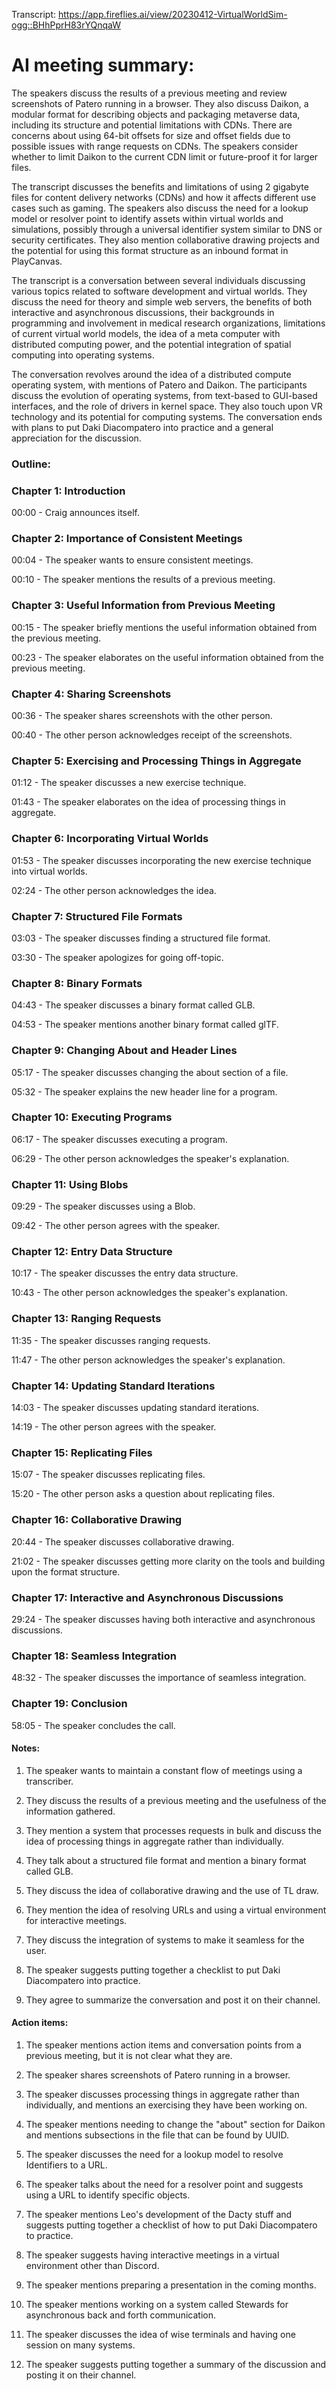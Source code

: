 Transcript:
https://app.fireflies.ai/view/20230412-VirtualWorldSim-ogg::BHhPprH83rYQnqaW

# AI meeting summary:

The speakers discuss the results of a previous meeting and review screenshots of Patero running in a browser. They also discuss Daikon, a modular format for describing objects and packaging metaverse data, including its structure and potential limitations with CDNs. There are concerns about using 64-bit offsets for size and offset fields due to possible issues with range requests on CDNs. The speakers consider whether to limit Daikon to the current CDN limit or future-proof it for larger files.

The transcript discusses the benefits and limitations of using 2 gigabyte files for content delivery networks (CDNs) and how it affects different use cases such as gaming. The speakers also discuss the need for a lookup model or resolver point to identify assets within virtual worlds and simulations, possibly through a universal identifier system similar to DNS or security certificates. They also mention collaborative drawing projects and the potential for using this format structure as an inbound format in PlayCanvas.

The transcript is a conversation between several individuals discussing various topics related to software development and virtual worlds. They discuss the need for theory and simple web servers, the benefits of both interactive and asynchronous discussions, their backgrounds in programming and involvement in medical research organizations, limitations of current virtual world models, the idea of a meta computer with distributed computing power, and the potential integration of spatial computing into operating systems.

The conversation revolves around the idea of a distributed compute operating system, with mentions of Patero and Daikon. The participants discuss the evolution of operating systems, from text-based to GUI-based interfaces, and the role of drivers in kernel space. They also touch upon VR technology and its potential for computing systems. The conversation ends with plans to put Daki Diacompatero into practice and a general appreciation for the discussion.

### Outline:

### Chapter 1: Introduction

00:00 - Craig announces itself.

### Chapter 2: Importance of Consistent Meetings

00:04 - The speaker wants to ensure consistent meetings.

00:10 - The speaker mentions the results of a previous meeting.

### Chapter 3: Useful Information from Previous Meeting

00:15 - The speaker briefly mentions the useful information obtained from the previous meeting.

00:23 - The speaker elaborates on the useful information obtained from the previous meeting.

### Chapter 4: Sharing Screenshots

00:36 - The speaker shares screenshots with the other person.

00:40 - The other person acknowledges receipt of the screenshots.

### Chapter 5: Exercising and Processing Things in Aggregate

01:12 - The speaker discusses a new exercise technique.

01:43 - The speaker elaborates on the idea of processing things in aggregate.

### Chapter 6: Incorporating Virtual Worlds

01:53 - The speaker discusses incorporating the new exercise technique into virtual worlds.

02:24 - The other person acknowledges the idea.

### Chapter 7: Structured File Formats

03:03 - The speaker discusses finding a structured file format.

03:30 - The speaker apologizes for going off-topic.

### Chapter 8: Binary Formats

04:43 - The speaker discusses a binary format called GLB.

04:53 - The speaker mentions another binary format called glTF.

### Chapter 9: Changing About and Header Lines

05:17 - The speaker discusses changing the about section of a file.

05:32 - The speaker explains the new header line for a program.

### Chapter 10: Executing Programs

06:17 - The speaker discusses executing a program.

06:29 - The other person acknowledges the speaker's explanation.

### Chapter 11: Using Blobs

09:29 - The speaker discusses using a Blob.

09:42 - The other person agrees with the speaker.

### Chapter 12: Entry Data Structure

10:17 - The speaker discusses the entry data structure.

10:43 - The other person acknowledges the speaker's explanation.

### Chapter 13: Ranging Requests

11:35 - The speaker discusses ranging requests.

11:47 - The other person acknowledges the speaker's explanation.

### Chapter 14: Updating Standard Iterations

14:03 - The speaker discusses updating standard iterations.

14:19 - The other person agrees with the speaker.

### Chapter 15: Replicating Files

15:07 - The speaker discusses replicating files.

15:20 - The other person asks a question about replicating files.

### Chapter 16: Collaborative Drawing

20:44 - The speaker discusses collaborative drawing.

21:02 - The speaker discusses getting more clarity on the tools and building upon the format structure.

### Chapter 17: Interactive and Asynchronous Discussions

29:24 - The speaker discusses having both interactive and asynchronous discussions.

### Chapter 18: Seamless Integration

48:32 - The speaker discusses the importance of seamless integration.

### Chapter 19: Conclusion

58:05 - The speaker concludes the call.

#### Notes:

1. The speaker wants to maintain a constant flow of meetings using a transcriber.

2. They discuss the results of a previous meeting and the usefulness of the information gathered.

3. They mention a system that processes requests in bulk and discuss the idea of processing things in aggregate rather than individually.

4. They talk about a structured file format and mention a binary format called GLB.

5. They discuss the idea of collaborative drawing and the use of TL draw.

6. They mention the idea of resolving URLs and using a virtual environment for interactive meetings.

7. They discuss the integration of systems to make it seamless for the user.

8. The speaker suggests putting together a checklist to put Daki Diacompatero into practice.

9. They agree to summarize the conversation and post it on their channel.

#### Action items:

1. The speaker mentions action items and conversation points from a previous meeting, but it is not clear what they are.

2. The speaker shares screenshots of Patero running in a browser.

3. The speaker discusses processing things in aggregate rather than individually, and mentions an exercising they have been working on.

4. The speaker mentions needing to change the "about" section for Daikon and mentions subsections in the file that can be found by UUID.

5. The speaker discusses the need for a lookup model to resolve Identifiers to a URL.

6. The speaker talks about the need for a resolver point and suggests using a URL to identify specific objects.

7. The speaker mentions Leo's development of the Dacty stuff and suggests putting together a checklist of how to put Daki Diacompatero to practice.

8. The speaker suggests having interactive meetings in a virtual environment other than Discord.

9. The speaker mentions preparing a presentation in the coming months.

10. The speaker mentions working on a system called Stewards for asynchronous back and forth communication.

11. The speaker discusses the idea of wise terminals and having one session on many systems.

12. The speaker suggests putting together a summary of the discussion and posting it on their channel.